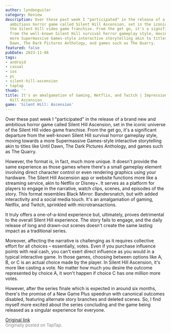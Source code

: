 ```yaml
---
author: lyndonguitar
category: Review
description: Over these past week I "participated" in the release of a brand new and
  ambitious horror game called Silent Hill Ascension, set in the iconic universe of
  the Silent Hill video game franchise. From the get go, it's a significant departure
  from the well-known Silent Hill survival horror gameplay style, moving towards a
  more Supermassive Games-style interactive storytelling akin to titles like Until
  Dawn, The Dark Pictures Anthology, and games such as The Quarry.
featured: false
pubDate: 2023-11-06
tags:
- android
- casual
- ios
- pc
- silent-hill-ascension
- taptap
thumb: ''
title: It's an amalgamation of Gaming, Netflix, and Twitch | Impressions - Silent
  Hill Ascension
game: 'Silent Hill: Ascension'
---
```

Over these past week I "participated" in the release of a brand new and ambitious horror game called Silent Hill Ascension, set in the iconic universe of the Silent Hill video game franchise. From the get go, it's a significant departure from the well-known Silent Hill survival horror gameplay style, moving towards a more Supermassive Games-style interactive storytelling akin to titles like Until Dawn, The Dark Pictures Anthology, and games such as The Quarry.

However, the format is, in fact, much more unique. It doesn't provide the same experience as those games where there's a small gameplay element involving direct character control or even rendering graphics using your hardware. The Silent Hill Ascension app or website functions more like a streaming service, akin to Netflix or Disney+. It serves as a platform for players to engage in the narrative, watch clips, scenes, and episodes of the story. This format resembles Black Mirror: Bandersnatch, but with added interactivity and a social media touch. It's an amalgamation of gaming, Netflix, and Twitch, sprinkled with microtransactions.

It truly offers a one-of-a-kind experience but, ultimately, proves detrimental to the overall Silent Hill experience. The story fails to engage, and the daily release of long and drawn-out scenes doesn't create the same lasting impact as a traditional series.

Moreover, affecting the narrative is challenging as it requires collective effort for all choices – essentially, votes. Even if you purchase influence points with real cash, you can't exert direct influence as you would in a typical interactive game. In those games, choosing between options like A, B, or C is an actual choice made by the player. In Silent Hill Ascension, it's more like casting a vote. No matter how much you desire the outcome represented by choice A, it won't happen if choice C has one million more votes.

However, after the series finale which is expected in around six months, there's the promise of a New Game Plus speedrun with canonical outcomes disabled, featuring alternate story branches and deleted scenes. So, I find myself more excited about the series concluding and the game being released as a singular experience for everyone.

[Original link](https://www.taptap.io/post/6517005)<br><span style="font-size: 0.95em; color: #888;">Originally posted on TapTap.</span>